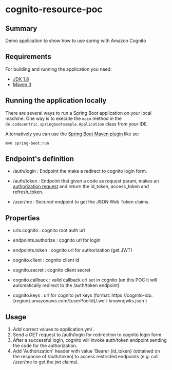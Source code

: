 # cognito-resource-poc

## Summary

Demo application to show how to use spring with Amazon Cognito

## Requirements

For building and running the application you need:

- [JDK 1.8](http://www.oracle.com/technetwork/java/javase/downloads/jdk8-downloads-2133151.html)
- [Maven 3](https://maven.apache.org)

## Running the application locally

There are several ways to run a Spring Boot application on your local machine. One way is to execute the `main` method in the `de.codecentric.springbootsample.Application` class from your IDE.

Alternatively you can use the [Spring Boot Maven plugin](https://docs.spring.io/spring-boot/docs/current/reference/html/build-tool-plugins-maven-plugin.html) like so:

```shell
mvn spring-boot:run
```

## Endpoint's definition

* /auth/login : Endpoint the make a redirect to cognito login form.

* /auth/token : Endpoint that given a code as request param, makes an [authorization request](https://www.oauth.com/oauth2-servers/authorization/the-authorization-request/) and return the id_token, access_token and refresh_token.

* /user/me : Secured endpoint to get the JSON Web Token claims.


## Properties

* urls.cognito : cognito root auth url

* endpoints.authorize : cognito url for login

* endpoints.token : cognito url for authorization (get JWT)

* cognito.client : cognito client id

* cognito.secret : cognito client secret

* cognito.callback : valid callback url set in cognito (on this POC it will automatically redirect to the /auth/token endpoint)

* cognito.keys : url for cognito jwt keys (format: https://cognito-idp.{region}.amazonaws.com/{userPoolId}/.well-known/jwks.json )

## Usage

1. Add correct values to application.yml .
2. Send a GET request to /auth/login for redirection to cognito login form.
3. After a successful login, cognito will invoke auth/token endpoint sending the code for the authorization.
4. Add 'Authorization' header with value 'Bearer {id_token} (obtained on the response of /auth/token) to access restricted endpoints (e.g: call /user/me to get the jwt claims).